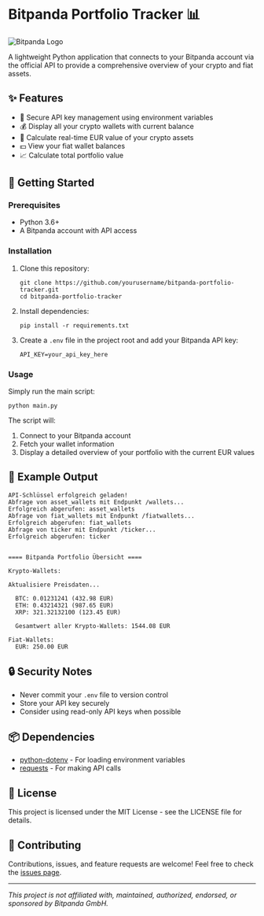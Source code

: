 # Bitpanda Portfolio Tracker 📊

![Bitpanda Logo](https://static.bitpanda.com/media/share-image/bitpanda-logo.png)

A lightweight Python application that connects to your Bitpanda account via the official API to provide a comprehensive overview of your crypto and fiat assets.

## ✨ Features

- 🔐 Secure API key management using environment variables
- 💰 Display all your crypto wallets with current balance
- 💱 Calculate real-time EUR value of your crypto assets
- 💵 View your fiat wallet balances
- 📈 Calculate total portfolio value

## 🚀 Getting Started

### Prerequisites

- Python 3.6+
- A Bitpanda account with API access

### Installation

1. Clone this repository:
   ```
   git clone https://github.com/yourusername/bitpanda-portfolio-tracker.git
   cd bitpanda-portfolio-tracker
   ```

2. Install dependencies:
   ```
   pip install -r requirements.txt
   ```

3. Create a `.env` file in the project root and add your Bitpanda API key:
   ```
   API_KEY=your_api_key_here
   ```

### Usage

Simply run the main script:

```
python main.py
```

The script will:
1. Connect to your Bitpanda account
2. Fetch your wallet information
3. Display a detailed overview of your portfolio with the current EUR values

## 📝 Example Output

```
API-Schlüssel erfolgreich geladen!
Abfrage von asset_wallets mit Endpunkt /wallets...
Erfolgreich abgerufen: asset_wallets
Abfrage von fiat_wallets mit Endpunkt /fiatwallets...
Erfolgreich abgerufen: fiat_wallets
Abfrage von ticker mit Endpunkt /ticker...
Erfolgreich abgerufen: ticker


==== Bitpanda Portfolio Übersicht ====

Krypto-Wallets:

Aktualisiere Preisdaten...

  BTC: 0.01231241 (432.98 EUR)
  ETH: 0.43214321 (987.65 EUR)
  XRP: 321.32132100 (123.45 EUR)

  Gesamtwert aller Krypto-Wallets: 1544.08 EUR

Fiat-Wallets:
  EUR: 250.00 EUR
```

## 🔒 Security Notes

- Never commit your `.env` file to version control
- Store your API key securely
- Consider using read-only API keys when possible

## 📦 Dependencies

- [python-dotenv](https://github.com/theskumar/python-dotenv) - For loading environment variables
- [requests](https://docs.python-requests.org/en/master/) - For making API calls

## 📄 License

This project is licensed under the MIT License - see the LICENSE file for details.

## 🤝 Contributing

Contributions, issues, and feature requests are welcome! Feel free to check the [issues page](https://github.com/knutpfr/bitpanda-portfolio-tracker/issues).

---

*This project is not affiliated with, maintained, authorized, endorsed, or sponsored by Bitpanda GmbH.*
